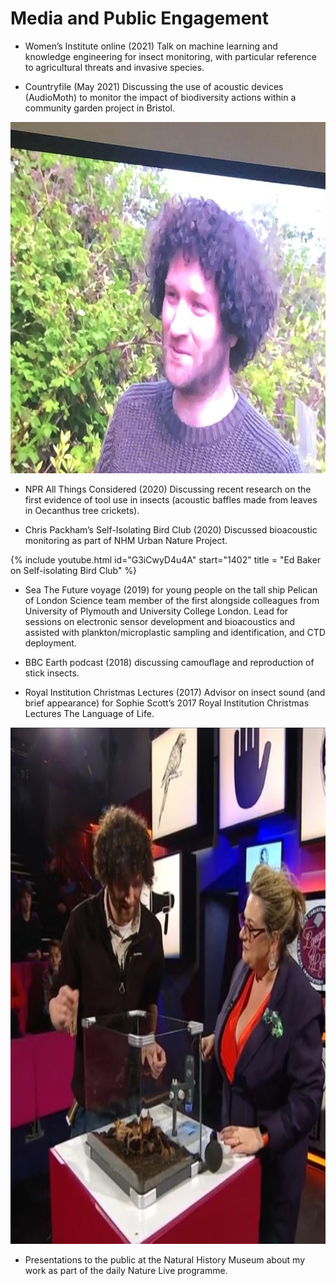 # Media and Public Engagement

- Women’s Institute online (2021) Talk on machine learning and knowledge engineering for insect monitoring, with particular reference to agricultural threats and invasive species.

- Countryfile (May 2021) Discussing the use of acoustic devices (AudioMoth) to monitor the impact of biodiversity actions within a community garden project in Bristol.

<img src="/imgs/countryfile.jpg" alt="Ed Baker on Countryfile" width="732" height="562" />

- NPR All Things Considered (2020) Discussing recent research on the first evidence of tool use in insects (acoustic baffles made from leaves in Oecanthus tree crickets).

- Chris Packham’s Self-Isolating Bird Club (2020) Discussed bioacoustic monitoring as part of NHM Urban Nature Project.

{% include youtube.html id="G3iCwyD4u4A" start="1402" title = "Ed Baker on Self-isolating Bird Club" %}

- Sea The Future voyage (2019) for young people on the tall ship Pelican of London Science team member of the first alongside colleagues from University of Plymouth and University College London. Lead for sessions on electronic sensor development and bioacoustics and assisted with plankton/microplastic sampling and identification, and CTD deployment.

- BBC Earth podcast (2018) discussing camouflage and reproduction of stick insects.

- Royal Institution Christmas Lectures (2017) Advisor on insect sound (and brief appearance) for Sophie Scott’s 2017 Royal Institution Christmas Lectures The Language of Life.

<img src="/imgs/ri-xmas.jpg" alt="Royal Institution Christmas Lectures" height="826" width="828" />

- Presentations to the public at the Natural History Museum about my work as part of the daily Nature Live programme.

